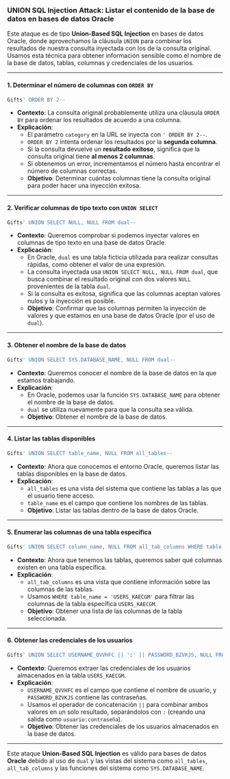### **UNION SQL Injection Attack: Listar el contenido de la base de datos en bases de datos Oracle**

Este ataque es de tipo **Union-Based SQL Injection** en bases de datos Oracle, donde aprovechamos la cláusula `UNION` para combinar los resultados de nuestra consulta inyectada con los de la consulta original. Usamos esta técnica para obtener información sensible como el nombre de la base de datos, tablas, columnas y credenciales de los usuarios.

---

#### **1. Determinar el número de columnas con `ORDER BY`**  
```sql
Gifts' ORDER BY 2--  
```
- **Contexto**: La consulta original probablemente utiliza una cláusula `ORDER BY` para ordenar los resultados de acuerdo a una columna.
- **Explicación**:  
  - El parámetro `category` en la URL se inyecta con `' ORDER BY 2--`.
  - `ORDER BY 2` intenta ordenar los resultados por la **segunda columna**.
  - Si la consulta devuelve un **resultado exitoso**, significa que la consulta original tiene **al menos 2 columnas**.
  - Si obtenemos un error, incrementamos el número hasta encontrar el número de columnas correctas.
  - **Objetivo**: Determinar cuántas columnas tiene la consulta original para poder hacer una inyección exitosa.

---

#### **2. Verificar columnas de tipo texto con `UNION SELECT`**
```sql
Gifts' UNION SELECT NULL, NULL FROM dual--  
```
- **Contexto**: Queremos comprobar si podemos inyectar valores en columnas de tipo texto en una base de datos Oracle.
- **Explicación**:  
  - En Oracle, `dual` es una tabla ficticia utilizada para realizar consultas rápidas, como obtener el valor de una expresión.
  - La consulta inyectada usa `UNION SELECT NULL, NULL FROM dual`, que busca combinar el resultado original con dos valores `NULL` provenientes de la tabla `dual`.
  - Si la consulta es exitosa, significa que las columnas aceptan valores nulos y la inyección es posible.
  - **Objetivo**: Confirmar que las columnas permiten la inyección de valores y que estamos en una base de datos Oracle (por el uso de `dual`).

---

#### **3. Obtener el nombre de la base de datos**
```sql
Gifts' UNION SELECT SYS.DATABASE_NAME, NULL FROM dual--  
```
- **Contexto**: Queremos conocer el nombre de la base de datos en la que estamos trabajando.
- **Explicación**:  
  - En Oracle, podemos usar la función `SYS.DATABASE_NAME` para obtener el nombre de la base de datos.
  - `dual` se utiliza nuevamente para que la consulta sea válida.
  - **Objetivo**: Obtener el nombre de la base de datos.

---

#### **4. Listar las tablas disponibles**
```sql
Gifts' UNION SELECT table_name, NULL FROM all_tables--  
```
- **Contexto**: Ahora que conocemos el entorno Oracle, queremos listar las tablas disponibles en la base de datos.
- **Explicación**:  
  - `all_tables` es una vista del sistema que contiene las tablas a las que el usuario tiene acceso.
  - `table_name` es el campo que contiene los nombres de las tablas.
  - **Objetivo**: Listar las tablas dentro de la base de datos Oracle.

---

#### **5. Enumerar las columnas de una tabla específica**
```sql
Gifts' UNION SELECT column_name, NULL FROM all_tab_columns WHERE table_name = 'USERS_KAECGM'--  
```
- **Contexto**: Ahora que tenemos las tablas, queremos saber qué columnas existen en una tabla específica.
- **Explicación**:  
  - `all_tab_columns` es una vista que contiene información sobre las columnas de las tablas.
  - Usamos `WHERE table_name = 'USERS_KAECGM'` para filtrar las columnas de la tabla específica `USERS_KAECGM`.
  - **Objetivo**: Obtener una lista de las columnas de la tabla seleccionada.

---

#### **6. Obtener las credenciales de los usuarios**
```sql
Gifts' UNION SELECT USERNAME_QVVHFC || ':' || PASSWORD_BZVKJS, NULL FROM USERS_KAECGM--  
```
- **Contexto**: Queremos extraer las credenciales de los usuarios almacenados en la tabla `USERS_KAECGM`.
- **Explicación**:  
  - `USERNAME_QVVHFC` es el campo que contiene el nombre de usuario, y `PASSWORD_BZVKJS` contiene las contraseñas.
  - Usamos el operador de concatenación `||` para combinar ambos valores en un solo resultado, separándolos con `:` (creando una salida como `usuario:contraseña`).
  - **Objetivo**: Obtener las credenciales de los usuarios almacenados en la base de datos.

---

Este ataque **Union-Based SQL Injection** es válido para bases de datos **Oracle** debido al uso de `dual` y las vistas del sistema como `all_tables`, `all_tab_columns` y las funciones del sistema como `SYS.DATABASE_NAME`.
